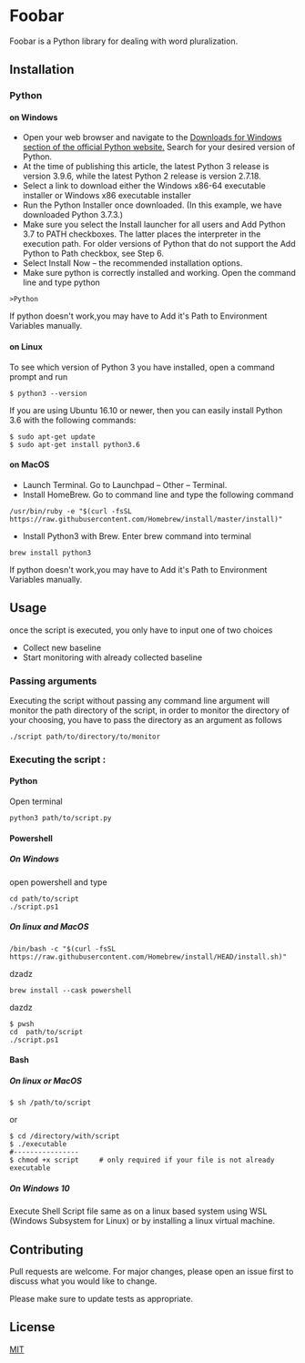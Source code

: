 # Foobar

Foobar is a Python library for dealing with word pluralization.

## Installation


### Python


#### on Windows 
- Open your web browser and navigate to the 
[Downloads for Windows section of the official Python website.](https://www.python.org/downloads/windows/)
Search for your desired version of Python. 
- At the time of publishing this article, the latest Python 3 release is version 3.9.6, while the latest Python 2 release is version 2.7.18.
- Select a link to download either the Windows x86-64 executable installer or Windows x86 executable installer
 - Run the Python Installer once downloaded. (In this example, we have downloaded Python 3.7.3.)
- Make sure you select the Install launcher for all users and Add Python 3.7 to PATH checkboxes. The latter places the interpreter in the execution path. For older versions of Python that do not support the Add Python to Path checkbox, see Step 6.
- Select Install Now – the recommended installation options.
- Make sure python is correctly installed and working. Open the command line and type python
```shell
>Python
```
If python doesn't work,you may have to Add it's Path to Environment Variables manually.



#### on Linux
To see which version of Python 3 you have installed, open a command prompt and run
```shell
$ python3 --version
```
If you are using Ubuntu 16.10 or newer, then you can easily install Python 3.6 with the following commands:
```shell
$ sudo apt-get update
$ sudo apt-get install python3.6
```
#### on MacOS
 - Launch Terminal. Go to Launchpad – Other – Terminal.
 - Install HomeBrew. Go to command line and type the following command
```shell
/usr/bin/ruby -e "$(curl -fsSL https://raw.githubusercontent.com/Homebrew/install/master/install)"
``` 
- Install Python3 with Brew. Enter brew command into terminal
```shell
brew install python3 
```
If python doesn't work,you may have to Add it's Path to Environment Variables manually.

## Usage
once the script is executed, you only have to input one of two choices 
- Collect new baseline
- Start monitoring with already collected baseline

### Passing arguments
Executing the script without passing any command line argument will monitor the path directory of the script,
in order to monitor the directory of your choosing, you have to pass the directory as an argument as follows 
```shell
./script path/to/directory/to/monitor
```


### Executing the script : 

#### Python
Open terminal 
```shell
python3 path/to/script.py
```

#### Powershell
##### On Windows
open powershell and type
```shell
cd path/to/script
./script.ps1
```
##### On linux and MacOS
```shell
/bin/bash -c "$(curl -fsSL https://raw.githubusercontent.com/Homebrew/install/HEAD/install.sh)"
```
dzadz
```shell
brew install --cask powershell
```
dazdz
```shell
$ pwsh
cd  path/to/script
./script.ps1
```

#### Bash
##### On linux or MacOS
```shell
$ sh /path/to/script
```
or
```shell 
$ cd /directory/with/script
$ ./executable
#----------------
$ chmod +x script     # only required if your file is not already executable
```
##### On Windows 10
Execute Shell Script file same as on a linux based system using WSL (Windows Subsystem for Linux) or by installing a linux virtual machine.





## Contributing
Pull requests are welcome. For major changes, please open an issue first to discuss what you would like to change.

Please make sure to update tests as appropriate.

## License
[MIT](https://choosealicense.com/licenses/mit/)
